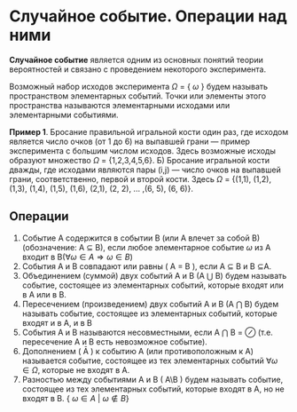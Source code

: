 # Случайное событие. Операции над ними

**Случайное событие** является одним из основных понятий теории вероятностей и связано с проведением некоторого эксперимента.

Возможный набор исходов эксперимента $\Omega$ = { $\omega$ } будем называть пространством элементарных событий. Точки или элементы этого пространства называются элементарными исходами или элементарными событиями.

**Пример 1**. Бросание правильной игральной кости один раз, где исходом является число очков (от 1 до 6) на выпавшей грани — пример эксперимента с большим числом исходов. Здесь возможные исходы образуют множество $\Omega$ = {1,2,3,4,5,6}. Б) Бросание игральной кости дважды, где исходами являются пары (i,j) — число очков на выпавшей грани, соответственно, первой и второй кости. Здесь $\Omega$ = {(1,1), (1,2), (1,3), (1,4), (1,5), (1,6), (2,1), (2, 2), ... ,(6, 5), (6, 6)}.

## Операции
1. Cобытие А содержится в событии В (или А влечет за собой В) (обозначение: А $\subseteq$ В), если любое элементарное событие $\omega$ из А входит в В($\forall \omega\in A \Rightarrow  \omega\in B$)
2. События А и В совпадают или равны ( А = В ), если А $\subseteq$ В и В $\subseteq$А.
3. Объединением (суммой) двух событий А и В (А $\bigcup$ В) будем называть событие, состоящее из элементарных событий, которые входят или в А или в В.
4. Пересечением (произведением) двух событий А и В (А $\bigcap$ В) будем называть событие, состоящее из элементарных событий, которые входят и в А, и в В
5. События А и В называются несовместными, если А $\bigcap$ В = $\oslash$ (т.е. пересечение А и В есть невозможное событие).
6. Дополнением ( Ā ) к событию А (или противоположным к А) называется событие, состоящее из тех элементарных событий $\forall \omega\in \Omega$, которые не входят в А.
7. Разностью между событиями А и В ( А\В ) будем называть событие, состоящее из тех элементарных событий, которые входят в А, но не входят в В. { $\omega\in A$ | $\omega\notin B$}
